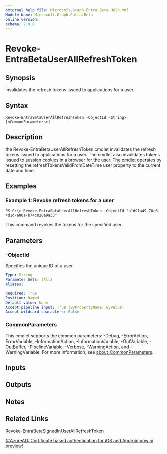 ```yaml
---
external help file: Microsoft.Graph.Entra.Beta-Help.xml
Module Name: Microsoft.Graph.Entra.Beta
online version:
schema: 2.0.0
---
```


# Revoke-EntraBetaUserAllRefreshToken

## Synopsis
invalidates the refresh tokens issued to applications for a user.

## Syntax

```
Revoke-EntraBetaUserAllRefreshToken -ObjectId <String> [<CommonParameters>]
```

## Description
the Revoke-EntraBetaUserAllRefreshToken cmdlet invalidates the refresh tokens issued to applications for a user. 
The cmdlet also invalidates tokens issued to session cookies in a browser for the user. 
The cmdlet operates by resetting the refreshTokensValidFromDateTime user property to the current date and time.

## Examples

### Example 1: Revoke refresh tokens for a user
```
PS C:\> Revoke-EntraBetaUserAllRefreshToken -ObjectId "a1d91a49-70c6-4d1d-a80a-b74c820a9a33"
```

This command revokes the tokens for the specified user.

## Parameters

### -ObjectId
Specifies the unique ID of a user.

```yaml
Type: String
Parameter Sets: (All)
Aliases:

Required: True
Position: Named
Default value: None
Accept pipeline input: True (ByPropertyName, ByValue)
Accept wildcard characters: False
```

### CommonParameters
This cmdlet supports the common parameters: -Debug, -ErrorAction, -ErrorVariable, -InformationAction, -InformationVariable, -OutVariable, -OutBuffer, -PipelineVariable, -Verbose, -WarningAction, and -WarningVariable. For more information, see [about_CommonParameters](https://go.microsoft.com/fwlink/?LinkID=113216).

## Inputs

## Outputs

## Notes

## Related Links

[Revoke-EntraBetaSignedInUserAllRefreshToken]()

[(#AzureAD: Certificate based authentication for iOS and Android now in preview!](https://blogs.technet.microsoft.com/enterprisemobility/2016/07/18/azuread-certificate-based-authentication-for-ios-and-android-now-in-preview/)

